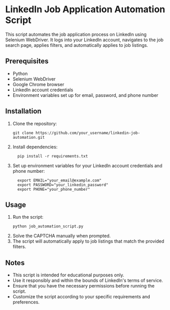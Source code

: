 # LinkedIn Job Application Automation Script
This script automates the job application process on LinkedIn using Selenium WebDriver. It logs into your LinkedIn account, navigates to the job search page, applies filters, and automatically applies to job listings.

## Prerequisites
- Python
- Selenium WebDriver
- Google Chrome browser
- LinkedIn account credentials
- Environment variables set up for email, password, and phone number

## Installation
1. Clone the repository:
   ```
   git clone https://github.com/your_username/linkedin-job-automation.git
   
    ```
2. Install dependencies:

    ```
      pip install -r requirements.txt
    ```
3. Set up environment variables for your LinkedIn account credentials and phone number:
   ```
     export EMAIL="your_email@example.com"
     export PASSWORD="your_linkedin_password"
     export PHONE="your_phone_number"
   ```
   
## Usage
1. Run the script:
   ```
   python job_automation_script.py
    ```
2. Solve the CAPTCHA manually when prompted.
3. The script will automatically apply to job listings that match the provided filters.

## Notes
- This script is intended for educational purposes only.
- Use it responsibly and within the bounds of LinkedIn's terms of service.
- Ensure that you have the necessary permissions before running the script.
- Customize the script according to your specific requirements and preferences.

